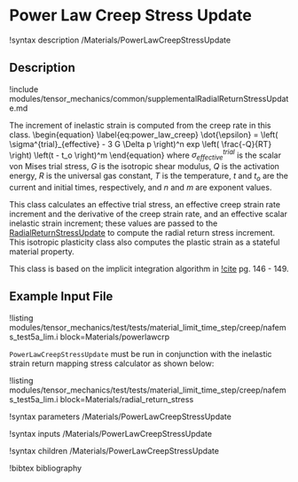 # Power Law Creep Stress Update

!syntax description /Materials/PowerLawCreepStressUpdate

## Description

!include modules/tensor_mechanics/common/supplementalRadialReturnStressUpdate.md

The increment of inelastic strain is computed from the creep rate in this class.
\begin{equation}
  \label{eq:power_law_creep}
  \dot{\epsilon} = \left( \sigma^{trial}_{effective} - 3 G \Delta p \right)^n exp \left( \frac{-Q}{RT} \right) \left(t - t_o \right)^m
\end{equation}
where $\sigma^{trial}_{effective}$ is the scalar von Mises trial stress, $G$ is the isotropic shear modulus, $Q$ is the activation energy, $R$ is the universal gas constant, $T$ is the temperature, $t$ and $t_o$ are the current and initial times, respectively, and $n$ and $m$ are exponent values.

This class calculates an effective trial stress, an effective creep strain rate increment and the derivative of the creep strain rate, and an effective scalar inelastic strain increment; these values are passed to the [RadialReturnStressUpdate](/RadialReturnStressUpdate.md) to compute the radial return stress increment.  This isotropic plasticity class also computes the plastic strain as a stateful material property.

This class is based on the implicit integration algorithm in [!cite](dunne2005introduction) pg. 146 - 149.

## Example Input File

!listing modules/tensor_mechanics/test/tests/material_limit_time_step/creep/nafems_test5a_lim.i block=Materials/powerlawcrp

`PowerLawCreepStressUpdate` must be run in conjunction with the inelastic strain return mapping stress calculator as shown below:

!listing modules/tensor_mechanics/test/tests/material_limit_time_step/creep/nafems_test5a_lim.i block=Materials/radial_return_stress

!syntax parameters /Materials/PowerLawCreepStressUpdate

!syntax inputs /Materials/PowerLawCreepStressUpdate

!syntax children /Materials/PowerLawCreepStressUpdate


!bibtex bibliography
